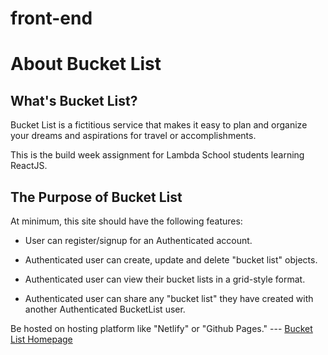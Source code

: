 # front-end

# About Bucket List  

## What's Bucket List?  

Bucket List is a fictitious service that makes it easy to plan and organize your dreams and aspirations for travel or accomplishments. 

This is the build week assignment for Lambda School students learning ReactJS.  

## The Purpose of Bucket List

At minimum, this site should have the following features:

* User can register/signup for an Authenticated account.

* Authenticated user can create, update and delete "bucket list" objects.

* Authenticated user can view their bucket lists in a grid-style format.

* Authenticated user can share any "bucket list" they have created with another Authenticated BucketList user.

 Be hosted on hosting platform like "Netlify" or "Github Pages." --- [Bucket List Homepage](https://dreamy-euler-bcd130.netlify.com/index.html)
